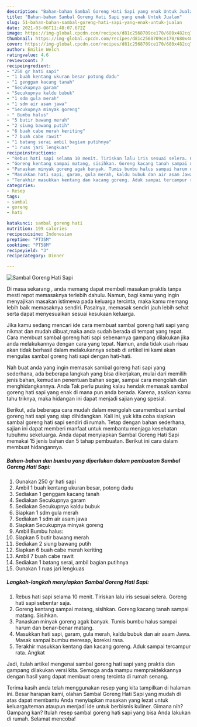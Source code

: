 ```yaml
---
description: "Bahan-bahan Sambal Goreng Hati Sapi yang enak Untuk Jualan"
title: "Bahan-bahan Sambal Goreng Hati Sapi yang enak Untuk Jualan"
slug: 51-bahan-bahan-sambal-goreng-hati-sapi-yang-enak-untuk-jualan
date: 2021-03-06T11:48:07.672Z
image: https://img-global.cpcdn.com/recipes/d81c2568709ce170/680x482cq70/sambal-goreng-hati-sapi-foto-resep-utama.jpg
thumbnail: https://img-global.cpcdn.com/recipes/d81c2568709ce170/680x482cq70/sambal-goreng-hati-sapi-foto-resep-utama.jpg
cover: https://img-global.cpcdn.com/recipes/d81c2568709ce170/680x482cq70/sambal-goreng-hati-sapi-foto-resep-utama.jpg
author: Emilie Welch
ratingvalue: 4.6
reviewcount: 7
recipeingredient:
- "250 gr hati sapi"
- "1 buah kentang ukuran besar potong dadu"
- "1 genggam kacang tanah"
- "Secukupnya garam"
- "Secukupnya kaldu bubuk"
- "1 sdm gula merah"
- "1 sdm air asam jawa"
- "Secukupnya minyak goreng"
- " Bumbu halus"
- "5 butir bawang merah"
- "2 siung bawang putih"
- "6 buah cabe merah keriting"
- "7 buah cabe rawit"
- "1 batang serai ambil bagian putihnya"
- "1 ruas jari lengkuas"
recipeinstructions:
- "Rebus hati sapi selama 10 menit. Tiriskan lalu iris sesuai selera. Goreng hati sapi sebentar saja."
- "Goreng kentang sampai matang, sisihkan. Goreng kacang tanah sampai matang. Sisihkan."
- "Panaskan minyak goreng agak banyak. Tumis bumbu halus sampai harum dan benar-benar matang."
- "Masukkan hati sapi, garam, gula merah, kaldu bubuk dan air asam Jawa. Masak sampai bumbu meresap, koreksi rasa."
- "Terakhir masukkan kentang dan kacang goreng. Aduk sampai tercampur rata. Angkat"
categories:
- Resep
tags:
- sambal
- goreng
- hati

katakunci: sambal goreng hati 
nutrition: 199 calories
recipecuisine: Indonesian
preptime: "PT35M"
cooktime: "PT58M"
recipeyield: "3"
recipecategory: Dinner

---
```



![Sambal Goreng Hati Sapi](https://img-global.cpcdn.com/recipes/d81c2568709ce170/680x482cq70/sambal-goreng-hati-sapi-foto-resep-utama.jpg)

Di masa  sekarang , anda memang dapat membeli masakan praktis tanpa mesti repot memasaknya terlebih dahulu. Namun, bagi kamu yang ingin menyajikan masakan istimewa pada keluarga tercinta, maka kamu memang lebih baik memasaknya sendiri. Pasalnya, memasak sendiri jauh lebih sehat serta dapat menyesuaikan sesuai kesukaan keluarga.

Jika kamu sedang mencari ide cara membuat sambal goreng hati sapi yang nikmat dan mudah dibuat,maka anda sudah berada di tempat yang tepat. Cara membuat sambal goreng hati sapi  sebenarnya gampang dilakukan jika anda melakukannya dengan cara yang tepat. Namun, anda tidak usah risau akan tidak berhasil dalam melakukannya 
sebab di artikel ini kami akan mengulas sambal goreng hati sapi dengan hati-hati.  



Nah buat anda yang ingin memasak sambal goreng hati sapi yang sederhana, ada beberapa langkah yang bisa dikerjakan, mulai dari memilih jenis bahan, kemudian penentuan bahan segar, sampai cara mengolah dan menghidangkannya. Anda Tak perlu pusing kalau hendak memasak sambal goreng hati sapi yang enak di mana pun anda berada. Karena, asalkan kamu  tahu triknya, maka hidangan ini dapat menjadi sajian yang spesial.

Berikut, ada beberapa cara mudah dalam mengolah caramembuat sambal goreng hati sapi yang siap dihidangkan. Kali ini, yuk kita coba siapkan sambal goreng hati sapi sendiri di rumah. Tetap dengan bahan sederhana, sajian ini dapat memberi manfaat untuk membantu menjaga kesehatan tubuhmu sekeluarga. Anda dapat menyiapkan Sambal Goreng Hati Sapi memakai 15 jenis bahan dan 5 tahap pembuatan. Berikut ini cara dalam membuat hidangannya.

<!--inarticleads1-->

##### Bahan-bahan dan bumbu yang diperlukan dalam pembuatan Sambal Goreng Hati Sapi:

1. Gunakan 250 gr hati sapi
1. Ambil 1 buah kentang ukuran besar, potong dadu
1. Sediakan 1 genggam kacang tanah
1. Sediakan Secukupnya garam
1. Sediakan Secukupnya kaldu bubuk
1. Siapkan 1 sdm gula merah
1. Sediakan 1 sdm air asam jawa
1. Siapkan Secukupnya minyak goreng
1. Ambil  Bumbu halus:
1. Siapkan 5 butir bawang merah
1. Sediakan 2 siung bawang putih
1. Siapkan 6 buah cabe merah keriting
1. Ambil 7 buah cabe rawit
1. Sediakan 1 batang serai, ambil bagian putihnya
1. Gunakan 1 ruas jari lengkuas




<!--inarticleads2-->

##### Langkah-langkah menyiapkan Sambal Goreng Hati Sapi:

1. Rebus hati sapi selama 10 menit. Tiriskan lalu iris sesuai selera. Goreng hati sapi sebentar saja.
1. Goreng kentang sampai matang, sisihkan. Goreng kacang tanah sampai matang. Sisihkan.
1. Panaskan minyak goreng agak banyak. Tumis bumbu halus sampai harum dan benar-benar matang.
1. Masukkan hati sapi, garam, gula merah, kaldu bubuk dan air asam Jawa. Masak sampai bumbu meresap, koreksi rasa.
1. Terakhir masukkan kentang dan kacang goreng. Aduk sampai tercampur rata. Angkat




Jadi, itulah artikel mengenai  sambal goreng hati sapi  yang praktis dan gampang dilakukan versi kita. Semoga anda mampu mempraktekkannya dengan hasil yang dapat membuat oreng tercinta di rumah senang. 

Terima kasih anda telah menggunakan resep yang kita tampilkan di halaman ini. Besar harapan kami, olahan  Sambal Goreng Hati Sapi yang mudah di atas dapat membantu Anda menyiapkan masakan yang lezat untuk keluarga/teman ataupun menjadi ide untuk berbisnis kuliner. Gimana nih? Gampang kan? Itulah resep sambal goreng hati sapi yang bisa Anda lakukan di rumah. Selamat mencoba!

